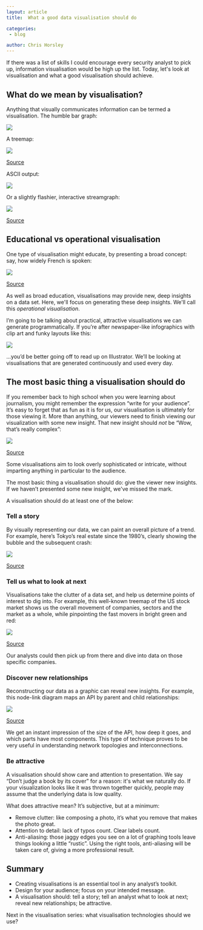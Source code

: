 ```yaml
---
layout: article
title:  What a good data visualisation should do

categories:
 - blog

author: Chris Horsley
---
```

If there was a list of skills I could encourage every security analyst to pick up, information visualisation would be high up the list. Today, let's look at visualisation and what a good visualisation should achieve. 

## What do we mean by visualisation? ##

Anything that visually communicates information can be termed a visualisation. The humble bar graph:

<p><img src="/img/blog/2011-06-28-vis-what/bargraph.png" /></p>

A treemap:

<p><img src="/img/blog/2011-06-28-vis-what/treemap_red.jpg">
<div class="img_attrib"><a href="http://www.flickr.com/photos/marc_smith/1474524836/">Source</a></div></p>

ASCII output:

<p><img src="/img/blog/2011-06-28-vis-what/ascii_graph.png"></p>

Or a slightly flashier, interactive streamgraph:

<p><img src="/img/blog/2011-06-28-vis-what/streamgraph.jpg">
<div class="img_attrib"><a href="http://www.flickr.com/photos/elainegreycats/3645233832/">Source</a></div></p>

## Educational vs operational visualisation ##

One type of visualisation might educate, by presenting a broad concept: say, how widely French is spoken:

<p><img src="/img/blog/2011-06-28-vis-what/french_map.png"/>
<div class="img_attrib"><a href="http://en.wikipedia.org/wiki/French_language">Source</a></div></p>

As well as broad education, visualisations may provide new, deep insights on a data set. Here, we'll focus on generating these deep insights. We'll call this <i>operational visualisation</i>.

I’m going to be talking about practical, attractive visualisations we can generate programmatically. If you’re after newspaper-like infographics with clip art and funky layouts like this:

<p><img src="/img/blog/2011-06-28-vis-what/infographic.jpg" /></p>

…you’d be better going off to read up on Illustrator. We’ll be looking at visualisations that are generated continuously and used every day.

## The most basic thing a visualisation should do ##

If you remember back to high school when you were learning about journalism, you might remember the expression “write for your audience”. It’s easy to forget that as fun as it is for us, our visualisation is ultimately for those viewing it. More than anything, our viewers need to finish viewing our visualization with some new insight. That new insight should *not* be “Wow, that’s really complex”:

<p><img src="/img/blog/2011-06-28-vis-what/complex_graph.png">
<div class="img_attrib"><a href="http://www.flickr.com/photos/masterorz/3946707003/">Source</a></div></p>

Some visualisations aim to look overly sophisticated or intricate, without imparting anything in particular to the audience. 

The most basic thing a visualisation should do: give the viewer new insights. If we haven’t presented some new insight, we've missed the mark.

A visualisation should do at least one of the below:

### Tell a story ###

By visually representing our data, we can paint an overall picture of a trend. For example, here’s Tokyo’s real estate since the 1980’s, clearly showing the bubble and the subsequent crash:

<p><img src="/img/blog/2011-06-28-vis-what/japan_chart.png" />
<div class="img_attrib"><a href="http://www.statusireland.com/statistics/property-house-price-statistics-for-ireland/26/Japan-Urban-Land-Index.html">Source</a></div></p>

### Tell us what to look at next ###

Visualisations take the clutter of a data set, and help us determine points of interest to dig into. For example, this well-known treemap of the US stock market shows us the overall movement of companies, sectors and the market as a whole, while pinpointing the fast movers in bright green and red:

<p><img src="/img/blog/2011-06-28-vis-what/treemap.png" />
<div class="img_attrib"><a href="http://www.smartmoney.com/map-of-the-market/">Source</a></div></p>

Our analysts could then pick up from there and dive into data on those specific companies.

### Discover new relationships ###

Reconstructing our data as a graphic can reveal new insights. For example, this node-link diagram maps an API by parent and child relationships:

<p><img src="/img/blog/2011-06-28-vis-what/radial.png" />
<div class="img_attrib"><a href="http://vis.stanford.edu/protovis/ex/tree.html">Source</a></div></p>

We get an instant impression of the size of the API, how deep it goes, and which parts have most components. This type of technique proves to be very useful in understanding network topologies and interconnections.

### Be attractive ###

A visualisation should show care and attention to presentation. We say “Don’t judge a book by its cover” for a reason: it's what we naturally do. If your visualization looks like it was thrown together quickly, people may assume that the underlying data is low quality. 

What does attractive mean? It’s subjective, but at a minimum:

* Remove clutter: like composing a photo, it’s what you remove that makes the photo great.
* Attention to detail: lack of typos count. Clear labels count.
* Anti-aliasing: those jaggy edges you see on a lot of graphing tools leave things looking a little “rustic”. Using the right tools, anti-aliasing will be taken care of, giving a more professional result.

## Summary ##

* Creating visualisations is an essential tool in any analyst’s toolkit.
* Design for your audience; focus on your intended message.
* A visualisation should: tell a story; tell an analyst what to look at next; reveal new relationships; be attractive.

Next in the visualisation series: what visualisation technologies should we use?



